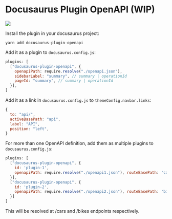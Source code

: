 # Docusaurus Plugin OpenAPI (WIP)

![](https://user-images.githubusercontent.com/4212769/85324376-b9e3d900-b497-11ea-9765-c42a8ad1ff61.png)

Install the plugin in your docusaurus project:
```
yarn add docusaurus-plugin-openapi
```

Add it as a plugin to `docusaurus.config.js`:
```js
plugins: [
  ["docusaurus-plugin-openapi", {
    openapiPath: require.resolve("./openapi.json"),
    sidebarLabel: "summary", // summary | operationId
    pageId: "summary", // summary | operationId
  }],
]
```

Add it as a link in `docusaurus.config.js` to `themeConfig.navbar.links`:
```js
{
  to: "api/",
  activeBasePath: "api",
  label: "API",
  position: "left",
}
```

For more than one OpenAPI definition, add them as multiple plugins to `docusaurus.config.js`:
```js
plugins: [
  ["docusaurus-plugin-openapi", {
    id: 'plugin-1',
    openapiPath: require.resolve("./openapi1.json"), routeBasePath: 'cars',
  }],
  ["docusaurus-plugin-openapi", {
    id: 'plugin-2',
    openapiPath: require.resolve("./openapi2.json"), routeBasePath: 'bikes',
  }]
]
```
This will be resolved at /cars and /bikes endpoints respectively.
